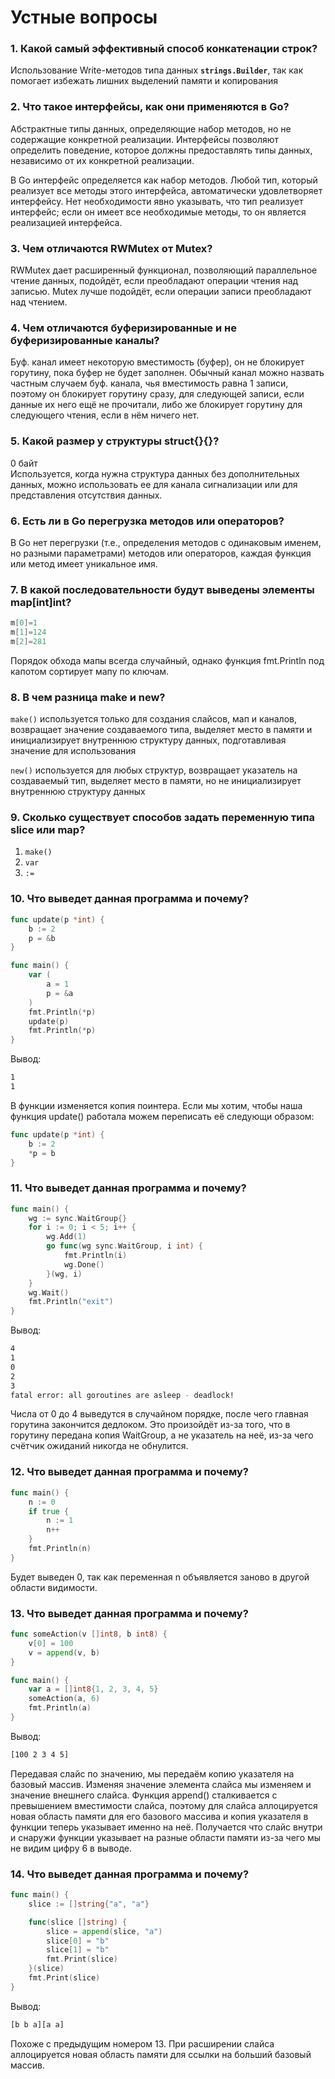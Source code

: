# Устные вопросы

### 1. Какой самый эффективный способ конкатенации строк?

Использование Write-методов типа данных **`strings.Builder`**, так как помогает избежать лишних выделений памяти и копирования

### 2. Что такое интерфейсы, как они применяются в Go?

Абстрактные типы данных, определяющие набор методов, но не содержащие конкретной реализации. Интерфейсы позволяют определить поведение, которое должны предоставлять типы данных, независимо от их конкретной реализации.

В Go интерфейс определяется как набор методов. Любой тип, который реализует все методы этого интерфейса, автоматически удовлетворяет интерфейсу. Нет необходимости явно указывать, что тип реализует интерфейс; если он имеет все необходимые методы, то он является реализацией интерфейса.

### 3. Чем отличаются RWMutex от Mutex?

RWMutex дает расширенный функционал, позволяющий параллельное чтение данных, подойдёт, если преобладают операции чтения над записью. Mutex лучше подойдёт, если операции записи преобладают над чтением.

### 4. Чем отличаются буферизированные и не буферизированные каналы?

Буф. канал имеет некоторую вместимость (буфер), он не блокирует горутину, пока буфер не будет заполнен. Обычный канал можно назвать частным случаем буф. канала, чья вместимость равна 1 записи, поэтому он блокирует горутину сразу, для следующей записи, если данные их него ещё не прочитали, либо же блокирует горутину для следующего чтения, если в нём ничего нет.

### 5. Какой размер у структуры struct{}{}?

0 байт <br>
Используется, когда нужна структура данных без дополнительных данных, можно использовать ее для канала сигнализации или для представления отсутствия данных.

### 6. Есть ли в Go перегрузка методов или операторов?

В Go нет перегрузки (т.е., определения методов с одинаковым именем, но разными параметрами) методов или операторов, каждая функция или метод имеет уникальное имя.

### 7. В какой последовательности будут выведены элементы map[int]int?
```go
m[0]=1
m[1]=124
m[2]=281
```

Порядок обхода мапы всегда случайный, однако функция fmt.Println под капотом сортирует мапу по ключам.

### 8. В чем разница make и new?

`make()` используется только для создания слайсов, мап и каналов, возвращает значение создаваемого типа, выделяет место в памяти и инициализирует внутреннюю структуру данных, подготавливая значение для использования

`new()` используется для любых структур, возвращает указатель на создаваемый тип, выделяет место в памяти, но не инициализирует внутреннюю структуру данных

### 9. Сколько существует способов задать переменную типа slice или map?

1. `make()`
2. `var`
3. `:=`

### 10. Что выведет данная программа и почему?

```go
func update(p *int) {
    b := 2
    p = &b
}

func main() {
    var (
        a = 1
        p = &a
    )
    fmt.Println(*p)
    update(p)
    fmt.Println(*p)
}
```
Вывод:
```bash
1
1
```
В функции изменяется копия поинтера. Если мы хотим, чтобы наша функция update() работала можем переписать её следующи образом:
```go
func update(p *int) {
    b := 2
    *p = b
}
```

### 11. Что выведет данная программа и почему?

```go
func main() {
    wg := sync.WaitGroup{}
    for i := 0; i < 5; i++ {
        wg.Add(1)
        go func(wg sync.WaitGroup, i int) {
            fmt.Println(i)
            wg.Done()
        }(wg, i)
    }
    wg.Wait()
    fmt.Println("exit")
}
```
Вывод:
```bash
4
1
0
2
3
fatal error: all goroutines are asleep - deadlock!
```
Числа от 0 до 4 выведутся в случайном порядке, после чего главная горутина закончится дедлоком. Это произойдёт из-за того, что в горутину передана копия WaitGroup, а не указатель на неё, из-за чего счётчик ожиданий никогда не обнулится.

### 12. Что выведет данная программа и почему?
```go
func main() {
    n := 0
    if true {
        n := 1
        n++
    }
    fmt.Println(n)
}
```
Будет выведен 0, так как переменная n объявляется заново в другой области видимости.

### 13. Что выведет данная программа и почему?

```go
func someAction(v []int8, b int8) {
    v[0] = 100
    v = append(v, b)
}

func main() {
    var a = []int8{1, 2, 3, 4, 5}
    someAction(a, 6)
    fmt.Println(a)
}
```
Вывод:
```bash
[100 2 3 4 5]
```
Передавая слайс по значению, мы передаём копию указателя на базовый массив. Изменяя значение элемента слайса мы изменяем и значение внешнего слайса. Функция append() сталкивается с превышением вместимости слайса, поэтому для слайса аллоцируется новая область памяти для его базового массива и копия указателя в функции теперь указывает именно на неё. Получается что слайс внутри и снаружи функции указывает на разные области памяти из-за чего мы не видим цифру 6 в выводе.


### 14. Что выведет данная программа и почему?

```go
func main() {
    slice := []string{"a", "a"}

    func(slice []string) {
        slice = append(slice, "a")
        slice[0] = "b"
        slice[1] = "b"
        fmt.Print(slice)
    }(slice)
    fmt.Print(slice)
}
```
Вывод:
```bash
[b b a][a a]
```
Похоже с предыдущим номером 13. При расширении слайса аллоцируется новая область памяти для ссылки на больший базовый массив.
